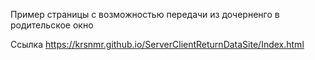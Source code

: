 Пример страницы с возможностью передачи из дочерненго в родительское окно

Ссылка https://krsnmr.github.io/ServerClientReturnDataSite/Index.html
